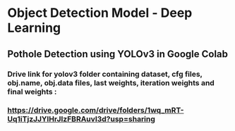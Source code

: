 # Object Detection Model - Deep Learning
## Pothole Detection using YOLOv3 in Google Colab
### Drive link for yolov3 folder containing dataset, cfg files, obj.name, obj.data files, last weights, iteration weights and final weights : 
### https://drive.google.com/drive/folders/1wq_mRT-Uq1iTjzJJYlHrJIzFBRAuvI3d?usp=sharing

